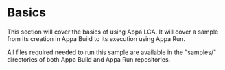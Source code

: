 # Basics

This section will cover the basics of using Appa LCA.
It will cover a sample from its creation in Appa Build to its execution using Appa Run.

All files required needed to run this sample are available in the "samples/" directories of both Appa Build and Appa Run repositories.
